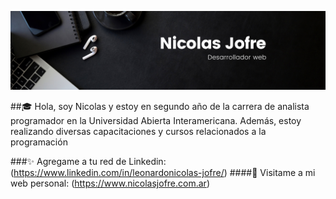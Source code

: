 ![imagen_de_portada_Github](banner-github.png)

##🎓 Hola, soy Nicolas y estoy en segundo año de la carrera de analista programador en la Universidad Abierta Interamericana. Además, estoy realizando diversas capacitaciones y cursos relacionados a la programación

###✨ Agregame a tu red de Linkedin: (https://www.linkedin.com/in/leonardonicolas-jofre/)
####💎 Visitame a mi web personal: (https://www.nicolasjofre.com.ar)


